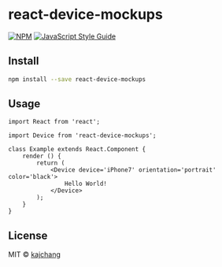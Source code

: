 # react-device-mockups

> 

[![NPM](https://img.shields.io/npm/v/react-device-mockups.svg)](https://www.npmjs.com/package/react-device-mockups) [![JavaScript Style Guide](https://img.shields.io/badge/code_style-standard-brightgreen.svg)](https://standardjs.com)

## Install

```bash
npm install --save react-device-mockups
```

## Usage

```tsx
import React from 'react';

import Device from 'react-device-mockups';

class Example extends React.Component {
    render () {
        return (
            <Device device='iPhone7' orientation='portrait' color='black'>
                Hello World!
            </Device>
        );
    }
}
```

## License

MIT © [kajchang](https://github.com/kajchang)
